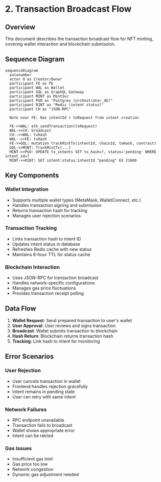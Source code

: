 # 2. Transaction Broadcast Flow

## Overview

This document describes the transaction broadcast flow for NFT minting, covering wallet interaction and blockchain submission.

## Sequence Diagram

```mermaid
sequenceDiagram
  autonumber
  actor U as Creator/Owner
  participant FE as FE
  participant WAL as Wallet
  participant GQL as GraphQL Gateway
  participant MINT as MintSvc
  participant PGO as "Postgres (orchestrator_db)"
  participant RINT as "Redis (intent status)"
  participant CH as "JSON-RPC"

  Note over FE: Has intentId + txRequest from intent creation

  FE->>WAL: eth_sendTransaction(txRequest)
  WAL->>CH: broadcast
  CH-->>WAL: txHash
  WAL-->>FE: txHash
  FE->>GQL: mutation trackMintTx(intentId, chainId, txHash, contract)
  GQL->>MINT: TrackMintTx(...)
  MINT->>PGO: UPDATE tx_intents SET tx_hash=?, status='pending' WHERE intent_id=?
  MINT->>RINT: SET intent:status:intentId "pending" EX 21600
```

## Key Components

### Wallet Integration
- Supports multiple wallet types (MetaMask, WalletConnect, etc.)
- Handles transaction signing and submission
- Returns transaction hash for tracking
- Manages user rejection scenarios

### Transaction Tracking
- Links transaction hash to intent ID
- Updates intent status in database
- Refreshes Redis cache with new status
- Maintains 6-hour TTL for status cache

### Blockchain Interaction
- Uses JSON-RPC for transaction broadcast
- Handles network-specific configurations
- Manages gas price fluctuations
- Provides transaction receipt polling

## Data Flow

1. **Wallet Request**: Send prepared transaction to user's wallet
2. **User Approval**: User reviews and signs transaction
3. **Broadcast**: Wallet submits transaction to blockchain
4. **Hash Return**: Blockchain returns transaction hash
5. **Tracking**: Link hash to intent for monitoring

## Error Scenarios

### User Rejection
- User cancels transaction in wallet
- Frontend handles rejection gracefully
- Intent remains in pending state
- User can retry with same intent

### Network Failures
- RPC endpoint unavailable
- Transaction fails to broadcast
- Wallet shows appropriate error
- Intent can be retried

### Gas Issues
- Insufficient gas limit
- Gas price too low
- Network congestion
- Dynamic gas adjustment needed